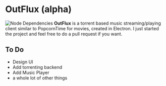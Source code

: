 # OutFlux (alpha)
![Node Dependencies](https://david-dm.org/sauravyash/outflux.svg)
**OutFlux** is a torrent based music streaming/playing client similar to PopcornTime for movies, created in Electron. I just started the project and feel free to do a pull request if you want.

## To Do
- Design UI
- Add torrenting backend
- Add Music Player
- a whole lot of other things
